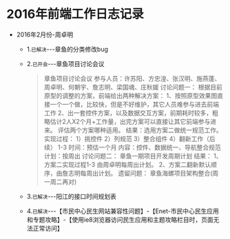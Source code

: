 

# 2016年前端工作日志记录

* 2016年2月份-周卓明

  * 1.`已解决`---章鱼的分类修改bug

  * 2.`已开会`---章鱼项目讨论会议
    >  章鱼项目讨论会议
    >  参与人员：许苏阳、方忠湟、张汉明、施燕蓬、周卓明、何朝宇、詹志明、梁国魂、庄秋媛
    >  讨论问题一：
    >  根据目前原型的调整的方案，前端给出两种解决方案：
    >  1、按照原型效果图直接一个一个做，比较快，但是不好维护，其它人员难参与进去前端工作
    >  2、出一套控件方案，以及数据交互方案，前期耗时较多，粗略估计2人X2个月+工作量，出完方案可以直接让其它前端参与进来。
    >  评估两个方案哪种适用。
    >  结果：选用方案二做统一规范工作。
    >  实现过程：
    >  1）挑控件
    >  2）列规范
    >  3）整合组件
    >  4）翻新工作（后续）
    >  1-3 时间：预估一个月
    >  内容：控件、数据统一、导航整合规范
    >  计划：按周出
    >  讨论问题二：
    >  章鱼一期项目开发周期计划
    >  结果：
    >  1、方案二实现过程1-3 由周卓明每周出计划。
    >  2、方案二翻新默认顺序，由詹志明每周出计划。
    >  遗留问题：
    >  章鱼海螺项目架构整合(周一周二再对)

  * 3.`已解决`---阳江的接口时间规划表  

  * 4.`已解决`---【市民中心民生网站兼容性问题】-【Enet-市民中心民生应用和专题攻略】-【使用ie8浏览器访问民生应用和主题攻略栏目时，页面无法正常访问】

